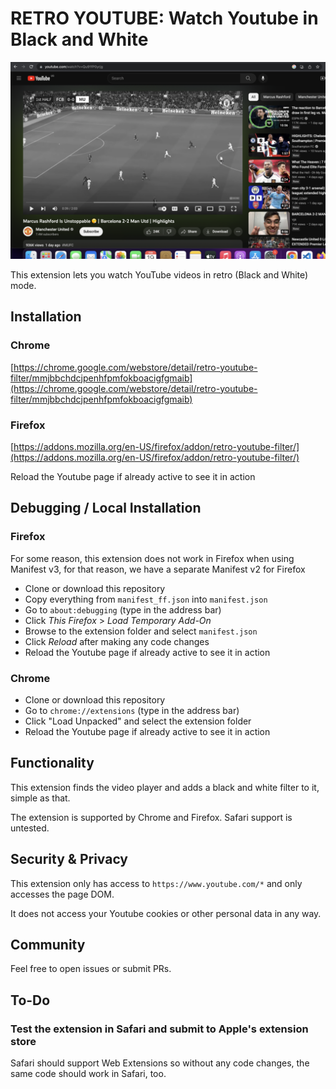 # RETRO YOUTUBE: Watch Youtube in Black and White

![](screenshot.png)

This extension lets you watch YouTube videos in retro (Black and White) mode.

## Installation

### Chrome
[https://chrome.google.com/webstore/detail/retro-youtube-filter/mmjbbchdcjpenhfpmfokboacigfgmaib](https://chrome.google.com/webstore/detail/retro-youtube-filter/mmjbbchdcjpenhfpmfokboacigfgmaib)

### Firefox
[https://addons.mozilla.org/en-US/firefox/addon/retro-youtube-filter/](https://addons.mozilla.org/en-US/firefox/addon/retro-youtube-filter/)

Reload the Youtube page if already active to see it in action

## Debugging / Local Installation

### Firefox

For some reason, this extension does not work in Firefox when using Manifest v3, for that reason, we have a separate Manifest v2 for Firefox

- Clone or download this repository
- Copy everything from `manifest_ff.json` into `manifest.json`
- Go to `about:debugging` (type in the address bar)
- Click *This Firefox* > *Load Temporary Add-On*
- Browse to the extension folder and select `manifest.json`
- Click *Reload* after making any code changes
- Reload the Youtube page if already active to see it in action

### Chrome

- Clone or download this repository
- Go to `chrome://extensions` (type in the address bar)
- Click "Load Unpacked" and select the extension folder
- Reload the Youtube page if already active to see it in action

## Functionality

This extension finds the video player and adds a black and white filter to it, simple as that.

The extension is supported by Chrome and Firefox.
Safari support is untested.

## Security & Privacy

This extension only has access to `https://www.youtube.com/*` and only accesses the page DOM.

It does not access your Youtube cookies or other personal data in any way.

## Community

Feel free to open issues or submit PRs.

## To-Do

### Test the extension in Safari and submit to Apple's extension store

Safari should support Web Extensions so without any code changes, the same code
should work in Safari, too.

